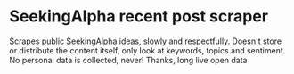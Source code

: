 # SeekingAlpha recent post scraper
Scrapes public SeekingAlpha ideas, slowly and respectfully.
Doesn't store or distribute the content itself, only look at keywords, topics and sentiment.
No personal data is collected, never!
Thanks, long live open data